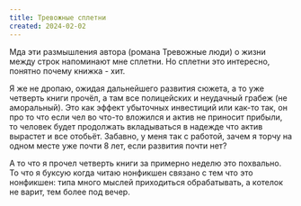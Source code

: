 ```yaml
---
title: Тревожные сплетни
created: 2024-02-02
---
```


Мда эти размышления автора (романа Тревожные люди) о жизни между строк напоминают мне сплетни. Но сплетни это интересно, понятно почему книжка - хит.

Я же не дропаю, ожидая дальнейшего развития сюжета, а то уже четверть книги прочёл, а там все полицейских и неудачный грабеж (не аморальный). Это как эффект убыточных инвестиций или как-то так, он про то что если чел во что-то вложился и актив не приносит прибыли, то человек будет продолжать вкладываться в надежде что актив вырастет и все отобьёт. Забавно, у меня так с работой, зачем я торчу на одном месте уже почти 8 лет, если развития почти нет?

А то что я прочел четверть книги за примерно неделю это похвально. То что я буксую когда читаю нонфикшен связано с тем что это нонфикшен: типа много мыслей приходиться обрабатывать, а котелок не варит, тем более под вечер.

